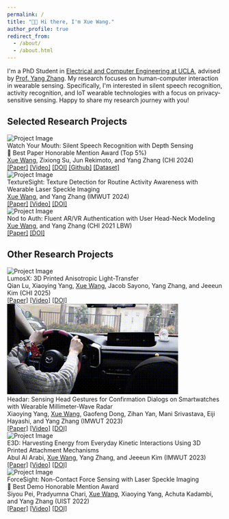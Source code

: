 ```yaml
---
permalink: /
title: "👋🏻 Hi there, I'm Xue Wang."
author_profile: true
redirect_from: 
  - /about/
  - /about.html
---
```


I'm a PhD Student in [Electrical and Computer Engineering at UCLA](https://www.ee.ucla.edu/), advised by [Prof. Yang Zhang](https://yangzhang.dev/). My research focuses on human-computer interaction in wearable sensing. Specifically, I'm interested in silent speech recognition, activity recognition, and IoT wearable technologies with a focus on privacy-sensitive sensing. Happy to share my research journey with you!

<h2 id='Research Projects'>Selected Research Projects</h2>


<div class="project">
  <img src="/images/WYM.gif" alt="Project Image" class="project-image">
  <div class="project-description">
    <div class="project-title">Watch Your Mouth: Silent Speech Recognition with Depth Sensing</div>
    <div class="project_award">🏅 Best Paper Honorable Mention Award (Top 5%)</div>
    <div class="project-authors"><u>Xue Wang</u>, Zixiong Su, Jun Rekimoto, and Yang Zhang (CHI 2024)</div>
    <div class="project-links"><a href="https://www.hilab.dev/research/WatchYourMouth/WatchYourMouth.pdf">[Paper]</a> <a href="https://youtu.be/wm8CLepJaCg?si=ybcWvGxI9bqqrcHy">[Video]</a> <a href="https://doi.org/10.1145/3613904.3642092">[DOI]</a> <a href="https://github.com/hilab-open-source/WatchYourMouth">[Github]</a> <a href="https://drive.google.com/drive/folders/174mlRrNpxAdqMASRp7cAU4d0iCTQk7SA">[Dataset]</a> </div>
  </div>
</div>

<div class="project">
  <img src="/images/Texture.gif" alt="Project Image" class="project-image">
  <div class="project-description">
    <div class="project-title">TextureSight: Texture Detection for Routine Activity Awareness with Wearable Laser Speckle Imaging</div>
    <div class="project-authors"><u>Xue Wang</u>, and Yang Zhang (IMWUT 2024)</div>
    <div class="project-links"><a href="https://www.hilab.dev/research/TextureSight/TextureSight.pdf">[Paper]</a> <a href="https://youtu.be/A0YRHyYma5U?si=nDC6D6WjoQ-4F6uI">[Video]</a> <a href="https://doi.org/10.1145/3631413">[DOI]</a> </div>
  </div>
</div>

<div class="project">
  <img src="/images/Nod.gif" alt="Project Image" class="project-image">
  <div class="project-description">
    <div class="project-title">Nod to Auth: Fluent AR/VR Authentication with User Head-Neck Modeling</div>
    <div class="project-authors"><u>Xue Wang</u>, and Yang Zhang (CHI 2021 LBW)</div>
    <div class="project-links"><a href="https://dl.acm.org/doi/pdf/10.1145/3411763.3451769">[Paper]</a> <a href="https://doi.org/10.1145/3411763.3451769">[DOI]</a> </div>
  </div>
</div>

<h2 id='Other Research Projects'>Other Research Projects</h2>

<div class="project">
  <img src="/images/lumosX.gif" alt="Project Image" class="project-image">
  <div class="project-description">
    <div class="project-title">LumosX: 3D Printed Anisotropic Light-Transfer</div>
    <div class="project-authors">Qian Lu, Xiaoying Yang, <u>Xue Wang</u>, Jacob Sayono, Yang Zhang, and Jeeeun Kim (CHI 2025)</div>
    <div class="project-links"><a href="files/lumosX.pdf">[Paper]</a> <a href="https://www.youtube.com/watch?v=rQ4pxmuiLG8">[Video]</a> <a href="https://dl.acm.org/doi/10.1145/3610897">[DOI]</a> </div>
  </div>
</div>

<div class="project">
  <img src="/images/Headar.gif" alt="Project Image" class="project-image">
  <div class="project-description">
    <div class="project-title">Headar: Sensing Head Gestures for Confirmation Dialogs on Smartwatches with Wearable Millimeter-Wave Radar</div>
    <div class="project-authors">Xiaoying Yang, <u>Xue Wang</u>, Gaofeng Dong, Zihan Yan, Mani Srivastava, Eiji Hayashi, and Yang Zhang (IMWUT 2023)</div>
    <div class="project-links"><a href="https://www.hilab.dev/research/Headar/Headar.pdf">[Paper]</a> <a href="https://youtu.be/haQjXGVPx94">[Video]</a> <a href="https://doi.org/10.1145/3597638.3608410">[DOI]</a> </div>
  </div>
</div>


<div class="project">
  <img src="/images/E3D.gif" alt="Project Image" class="project-image">
  <div class="project-description">
    <div class="project-title">E3D: Harvesting Energy from Everyday Kinetic Interactions Using 3D Printed Attachment Mechanisms</div>
    <div class="project-authors">Abul Al Arabi, <u>Xue Wang</u>, Yang Zhang, and Jeeeun Kim (IMWUT 2023)</div>
    <div class="project-links"><a href="https://www.hilab.dev/research/E3D/E3D.pdf">[Paper]</a> <a href="https://www.youtube.com/watch?v=rQ4pxmuiLG8">[Video]</a> <a href="https://dl.acm.org/doi/10.1145/3610897">[DOI]</a> </div>
  </div>
</div>

<div class="project">
  <img src="/images/ForceSight.gif" alt="Project Image" class="project-image">
  <div class="project-description">
    <div class="project-title">ForceSight: Non-Contact Force Sensing with Laser Speckle Imaging</div>
    <div class="project_award">🌟 Best Demo Honorable Mention Award </div>
    <div class="project-authors">Siyou Pei, Pradyumna Chari, <u>Xue Wang</u>, Xiaoying Yang, Achuta Kadambi, and Yang Zhang (UIST 2022)</div>
    <div class="project-links"><a href="https://www.hilab.dev/research/ForceSight/ForceSight.pdf">[Paper]</a> <a href="https://youtu.be/ErxOZNqMSAc">[Video]</a> <a href="https://dl.acm.org/doi/10.1145/3526113.3545622">[DOI]</a> </div>
  </div>
</div>
